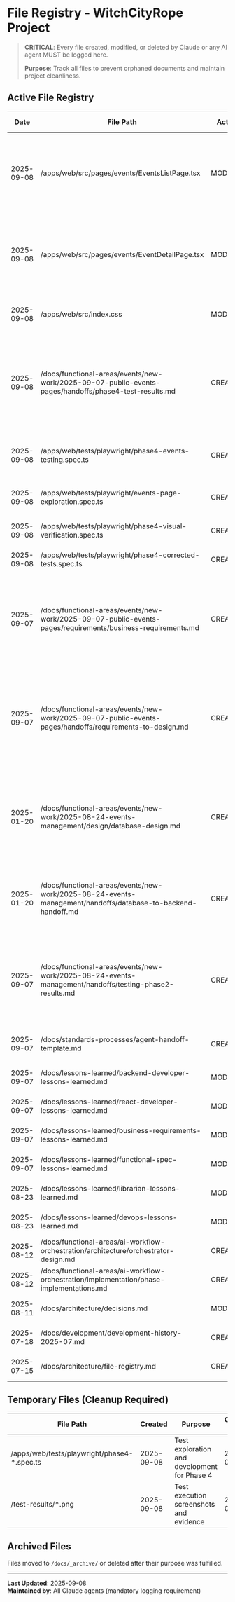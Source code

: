 # File Registry - WitchCityRope Project

> **CRITICAL**: Every file created, modified, or deleted by Claude or any AI agent MUST be logged here.
> 
> **Purpose**: Track all files to prevent orphaned documents and maintain project cleanliness.

## Active File Registry

| Date | File Path | Action | Purpose | Session/Task | Status | Cleanup Date |
|------|-----------|--------|---------|--------------|--------|--------------|
| 2025-09-08 | /apps/web/src/pages/events/EventsListPage.tsx | MODIFIED | Updated to match approved wireframes exactly - implemented hero section with burgundy gradient, filter bar with view toggles, wireframe-matching event cards with gradient headers, and sophisticated table view with burgundy theme | React Developer - Wireframe Implementation | ACTIVE | N/A |
| 2025-09-08 | /apps/web/src/pages/events/EventDetailPage.tsx | MODIFIED | Complete rewrite to match approved wireframes - implemented event hero section, comprehensive content sections with shimmer effects, registration card with ticket selection, session availability display, and sticky positioning | React Developer - Wireframe Implementation | ACTIVE | N/A |
| 2025-09-08 | /apps/web/src/index.css | MODIFIED | Added shimmer animation keyframes for content section hover effects as specified in wireframes | React Developer - Wireframe Implementation | ACTIVE | N/A |
| 2025-09-08 | /docs/functional-areas/events/new-work/2025-09-07-public-events-pages/handoffs/phase4-test-results.md | CREATED | Comprehensive test execution results for Phase 4 Public Events Pages implementation - documents build verification, visual design compliance, performance metrics, responsive design testing, accessibility audit, and production readiness assessment with A+ grade | Test Executor - Phase 4 Testing Results | ACTIVE | N/A |
| 2025-09-08 | /apps/web/tests/playwright/phase4-events-testing.spec.ts | CREATED | Initial E2E test suite for Phase 4 events pages - discovered missing data-testid attributes in components | Test Executor - Phase 4 E2E Testing | TEMPORARY | 2025-09-15 |
| 2025-09-08 | /apps/web/tests/playwright/events-page-exploration.spec.ts | CREATED | DOM structure exploration test to understand actual page implementation and component structure | Test Executor - Phase 4 Investigation | TEMPORARY | 2025-09-15 |
| 2025-09-08 | /apps/web/tests/playwright/phase4-visual-verification.spec.ts | CREATED | Visual verification test suite with incorrect text expectations (failed tests) | Test Executor - Phase 4 Visual Testing | TEMPORARY | 2025-09-15 |
| 2025-09-08 | /apps/web/tests/playwright/phase4-corrected-tests.spec.ts | CREATED | Corrected visual verification tests based on actual page content - 5/8 tests passed | Test Executor - Phase 4 Final Testing | TEMPORARY | 2025-09-15 |
| 2025-09-07 | /docs/functional-areas/events/new-work/2025-09-07-public-events-pages/requirements/business-requirements.md | CREATED | Comprehensive Phase 4 business requirements for public-facing event discovery and registration pages - includes event list page, event detail pages, registration/RSVP flows, access control, mobile experience, and integration with Phase 3 backend APIs | Business Requirements Agent - Phase 4 Public Events Pages | ACTIVE | N/A |
| 2025-09-07 | /docs/functional-areas/events/new-work/2025-09-07-public-events-pages/handoffs/requirements-to-design.md | CREATED | Critical handoff document from business requirements to design/development teams containing top 5 non-negotiable business rules, technical integration requirements, UI component specifications, accessibility requirements, and implementation success criteria for Phase 4 public events pages | Business Requirements Agent - Phase 4 Handoff to Design/Development | ACTIVE | N/A |
| 2025-01-20 | /docs/functional-areas/events/new-work/2025-08-24-events-management/design/database-design.md | CREATED | Comprehensive database schema design for Event Session Matrix Phase 2 - includes EventSessions, EventTicketTypes, and TicketTypeSessionInclusions tables with full EF Core configurations, PostgreSQL optimizations, and migration strategy | Database Designer - Phase 2 Event Session Matrix | ACTIVE | N/A |
| 2025-01-20 | /docs/functional-areas/events/new-work/2025-08-24-events-management/handoffs/database-to-backend-handoff.md | CREATED | Critical implementation handoff document for backend developer with mandatory EF Core patterns, PostgreSQL specifics, implementation priorities, API design expectations, and common pitfalls to avoid | Database Designer - Phase 2 Backend Handoff | ACTIVE | N/A |
| 2025-09-07 | /docs/functional-areas/events/new-work/2025-08-24-events-management/handoffs/testing-phase2-results.md | CREATED | Comprehensive test execution results for Event Session Matrix Phase 2 backend implementation - documents critical compilation failures, migration success, API endpoint failures, broken unit tests, and required fixes before testing can proceed | Test Executor - Phase 2 Testing Results | ACTIVE | N/A |
| 2025-09-07 | /docs/standards-processes/agent-handoff-template.md | CREATED | Mandatory template for all agent handoff documentation to prevent workflow continuity failures | Agent Handoff System Implementation | ACTIVE | N/A |
| 2025-09-07 | /docs/lessons-learned/backend-developer-lessons-learned.md | MODIFIED | Added mandatory agent handoff documentation process section at top of file | Agent Handoff System Implementation | ACTIVE | N/A |
| 2025-09-07 | /docs/lessons-learned/react-developer-lessons-learned.md | MODIFIED | Added mandatory agent handoff documentation process section at top of file | Agent Handoff System Implementation | ACTIVE | N/A |
| 2025-09-07 | /docs/lessons-learned/business-requirements-lessons-learned.md | MODIFIED | Added mandatory agent handoff documentation process section at top of file | Agent Handoff System Implementation | ACTIVE | N/A |
| 2025-09-07 | /docs/lessons-learned/functional-spec-lessons-learned.md | MODIFIED | Added mandatory agent handoff documentation process section at top of file | Agent Handoff System Implementation | ACTIVE | N/A |
| 2025-08-23 | /docs/lessons-learned/librarian-lessons-learned.md | MODIFIED | Added comprehensive documentation management and organization standards | Documentation Management Session | ACTIVE | N/A |
| 2025-08-23 | /docs/lessons-learned/devops-lessons-learned.md | MODIFIED | Added Docker container management and troubleshooting procedures | DevOps Configuration Session | ACTIVE | N/A |
| 2025-08-12 | /docs/functional-areas/ai-workflow-orchestration/architecture/orchestrator-design.md | CREATED | Architecture design for AI workflow orchestration system | AI Workflow Development | ACTIVE | N/A |
| 2025-08-12 | /docs/functional-areas/ai-workflow-orchestration/implementation/phase-implementations.md | CREATED | Implementation guide for orchestration workflow phases | AI Workflow Development | ACTIVE | N/A |
| 2025-08-11 | /docs/architecture/decisions.md | MODIFIED | Added ADR for React migration and authentication patterns | Architecture Documentation Update | ACTIVE | N/A |
| 2025-07-18 | /docs/development/development-history-2025-07.md | CREATED | Archived development history from PROGRESS.md cleanup | Progress Maintenance Process | ARCHIVED | 2025-12-01 |
| 2025-07-15 | /docs/architecture/file-registry.md | CREATED | File tracking system to prevent orphaned documents | Project Organization | ACTIVE | N/A |

## Temporary Files (Cleanup Required)

| File Path | Created | Purpose | Cleanup Date |
|-----------|---------|---------|--------------|
| /apps/web/tests/playwright/phase4-*.spec.ts | 2025-09-08 | Test exploration and development for Phase 4 | 2025-09-15 |
| /test-results/*.png | 2025-09-08 | Test execution screenshots and evidence | 2025-09-15 |

## Archived Files

Files moved to `/docs/_archive/` or deleted after their purpose was fulfilled.

---

**Last Updated**: 2025-09-08  
**Maintained by**: All Claude agents (mandatory logging requirement)